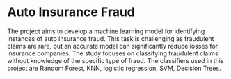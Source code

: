 # Auto Insurance Fraud

The project aims to develop a machine learning model for identifying instances of auto insurance fraud. This task is challenging as fraudulent claims are rare, but an accurate model can significantly reduce losses for insurance companies. The study focuses on classifying fraudulent claims without knowledge of the specific type of fraud. The classifiers used in this project are Random Forest, KNN, logistic regression, SVM, Decision Trees.
